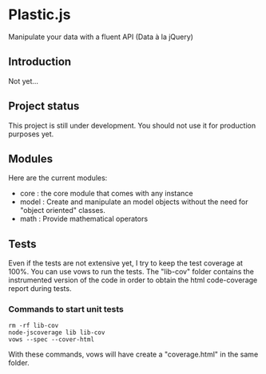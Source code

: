 # Plastic.js

Manipulate your data with a fluent API (Data à la jQuery)


## Introduction

Not yet...

## Project status

This project is still under development. You should not use it for production purposes yet.

## Modules

Here are the current modules:
- core : the core module that comes with any instance
- model : Create and manipulate an model objects without the need for "object oriented" classes.
- math : Provide mathematical operators

## Tests

Even if the tests are not extensive yet, I try to keep the test coverage at 100%.
You can use vows to run the tests. The "lib-cov" folder contains the instrumented
version of the code in order to obtain the html code-coverage report during tests.

### Commands to start unit tests
	rm -rf lib-cov
	node-jscoverage lib lib-cov
	vows --spec --cover-html

With these commands, vows will have create a "coverage.html" in the same folder.
